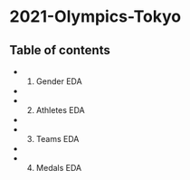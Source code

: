 # 2021-Olympics-Tokyo

## Table of contents

* 1. Gender EDA
* 
* 2. Athletes EDA
* 
* 3. Teams EDA
* 
* 4. Medals EDA
